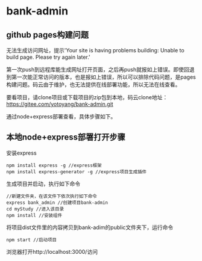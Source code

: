 # bank-admin

## github pages构建问题
无法生成访问网址，提示'Your site is having problems building: Unable to build page. Please try again later.'

第一次push到远程库能生成网址打开页面，之后再push就报如上错误。即使回退到第一次能正常访问的版本，也是报如上错误，所以可以排除代码问题，是pages构建问题。码云由于维护，也无法提供在线部署功能，所以无法在线查看。

要看项目，请clone项目或下载项目的zip包到本地，码云clone地址：
https://gitee.com/yotoyang/bank-admin.git

通过node+express部署查看，具体步骤如下。


## 本地node+express部署打开步骤

安装express
```
npm install express -g //express框架
npm install express-generator -g //express项目生成插件
``` 
生成项目并启动，执行如下命令
```
//新建文件夹，在该文件下依次执行如下命令
express bank_admin //创建项目bank-admin
cd myStudy //进入该目录
npm install //安装组件 
```
将项目dist文件里的内容拷贝到bank-adim的public文件夹下，运行命令
```
npm start //启动项目
```

浏览器打开http://localhost:3000/访问
